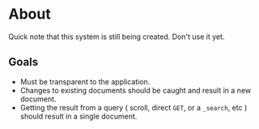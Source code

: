 # About

Quick note that this system is still being created. Don't use it yet.

## Goals

 * Must be transparent to the application.
 * Changes to existing documents should be caught and result in a new document.
 * Getting the result from a query ( scroll, direct `GET`, or a `_search`, etc ) should result in a single document.
